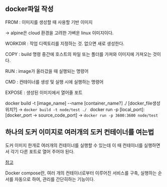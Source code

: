 ## docker파일 작성

FROM : 이미지를 생성할 때 사용할 기반 이미지

→ alpine은 cloud 환경을 고려한 가벼운 linux 이미지이다.

WORKDIR : 작업 디렉토리를 지정하는 것. 없으면 새로 생성한다.

COPY : build 명령 중간에 호스트의 파일 또는 폴더를 가져와 이미지에 가져오는 것이다.

RUN : image가 올라갔을 때 실행되는 명령어

CMD : 컨테이너를 생성 및 실행 시에 실행하는 명령어

EXPOSE : 생성된 이미지에서 열어줄 포트


docker build -t [image_name] --name [container_name?] ./ [docker_file생성위치?]
→ `docker build -t node/test ./ `
docker run -p [local_port]:[docker_port -> source_code_port]
→ `docker run -p 3600:3600 node/test`


## 하나의 도커 이미지로 여러개의 도커 컨테이너를 여는법

도커 이미지 한개로 여러개의 컨테이너를 실행할 수 있는데 이 때 컨테이너를 실행하면서 각기 다른 포트로 열어 주어야 된다.

[참고](https://phin09.tistory.com/81)

Docker compose란, 여러 개의 컨테이너로부터 이루어진 서비스를 구축, 실행하는 순서를 자동으로 하여, 관리를 간단히하는 기능이다.
